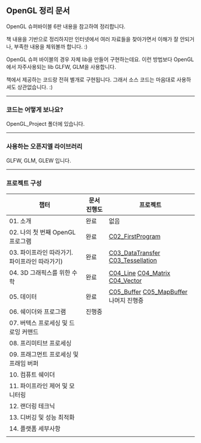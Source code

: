 ## OpenGL 정리 문서



OpenGL 슈퍼바이블 6판 내용을 참고하여 정리합니다.

책 내용을 기반으로 정리하지만 인터넷에서 여러 자료들을 찾아가면서 이해가 잘 안되거나, 부족한 내용을 체워볼까 합니다. :)

OpenGL 슈퍼 바이블의 경우 자체 lib을 만들어 구현하는데요. 이런 방법보다 OpenGL에서 자주사용되는 lib GLFW, GLM을 사용합니다.

책에서 제공하는 코드랑 전혀 별개로 구현됩니다. 그래서 소스 코드는 마음대로 사용하셔도 상관없습니다. :)  

---------------------
### 코드는 어떻게 보나요?
OpenGL_Project 폴더에 있습니다.

-----------------------
### 사용하는 오픈지엘 라이브러리

GLFW, GLM, GLEW 입니다.

-----------------------
### 프로젝트 구성
| 챕터 | 문서 진행도 | 프로젝트 |
|---|---|---|
| 01. 소개 | 완료 | 없음 |
| 02. 나의 첫 번째 OpenGL 프로그램 | 완료 | [C02_FirstProgram](https://github.com/rlatkddn212/opengl_super_bible/tree/master/OpenGL_Project/C02_FirstProgram) |
| 03. 파이프라인 따라가기. 파이프라인 따라가기) | 완료 | [C03_DataTransfer](https://github.com/rlatkddn212/opengl_super_bible/tree/master/OpenGL_Project/C03_DataTransfer) [C03_Tessellation](https://github.com/rlatkddn212/opengl_super_bible/tree/master/OpenGL_Project/C03_Tessellation) |
| 04. 3D 그래픽스를 위한 수학 | 완료 | [C04_Line](https://github.com/rlatkddn212/opengl_super_bible/tree/master/OpenGL_Project/C04_Line) [C04_Matrix](https://github.com/rlatkddn212/opengl_super_bible/tree/master/OpenGL_Project/C04_Matrix) [C04_Vector](https://github.com/rlatkddn212/opengl_super_bible/tree/master/OpenGL_Project/C04_Vector) |
| 05. 데이터 | 완료 | [C05_Buffer](https://github.com/rlatkddn212/opengl_super_bible/tree/master/OpenGL_Project/C05_Buffer) [C05_MapBuffer](https://github.com/rlatkddn212/opengl_super_bible/tree/master/OpenGL_Project/C05_MapBuffer) 나머지 진행중 |
| 06. 쉐이더와 프로그램 | 진행중 |  |
| 07. 버텍스 프로세싱 및 드로잉 커맨드 |  |  |
| 08. 프리미티브 프로세싱 |  |  |
| 09. 프래그먼트 프로세싱 및 프래임 버퍼 |  |  |
| 10. 컴퓨트 쉐이더 |  |  |
| 11. 파이프라인 제어 및 모니터링 |  |  |
| 12. 랜더링 테크닉 |  |  |
| 13. 디버깅 및 성능 최적화 |  |  |
| 14. 플랫폼 세부사항 |  |  |
| |  |  |
